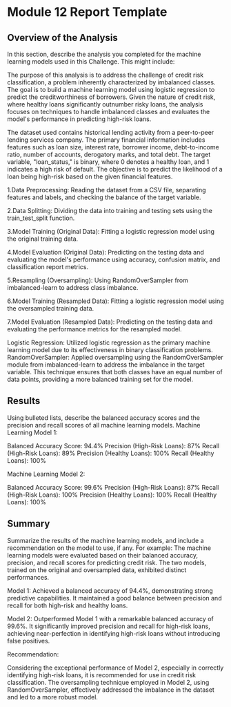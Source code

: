 # Module 12 Report Template

## Overview of the Analysis

In this section, describe the analysis you completed for the machine learning models used in this Challenge. This might include:

The purpose of this analysis is to address the challenge of credit risk classification, a problem inherently characterized by imbalanced classes. The goal is to build a machine learning model using logistic regression to predict the creditworthiness of borrowers. Given the nature of credit risk, where healthy loans significantly outnumber risky loans, the analysis focuses on techniques to handle imbalanced classes and evaluates the model's performance in predicting high-risk loans.

The dataset used contains historical lending activity from a peer-to-peer lending services company. The primary financial information includes features such as loan size, interest rate, borrower income, debt-to-income ratio, number of accounts, derogatory marks, and total debt. The target variable, "loan_status," is binary, where 0 denotes a healthy loan, and 1 indicates a high risk of default. The objective is to predict the likelihood of a loan being high-risk based on the given financial features.

1.Data Preprocessing: Reading the dataset from a CSV file, separating features and labels, and checking the balance of the target variable.

2.Data Splitting: Dividing the data into training and testing sets using the train_test_split function.

3.Model Training (Original Data): Fitting a logistic regression model using the original training data.

4.Model Evaluation (Original Data): Predicting on the testing data and evaluating the model's performance using accuracy, confusion matrix, and classification report metrics.

5.Resampling (Oversampling): Using RandomOverSampler from imbalanced-learn to address class imbalance.

6.Model Training (Resampled Data): Fitting a logistic regression model using the oversampled training data.

7.Model Evaluation (Resampled Data): Predicting on the testing data and evaluating the performance metrics for the resampled model.

Logistic Regression: Utilized logistic regression as the primary machine learning model due to its effectiveness in binary classification problems.
RandomOverSampler: Applied oversampling using the RandomOverSampler module from imbalanced-learn to address the imbalance in the target variable. This technique ensures that both classes have an equal number of data points, providing a more balanced training set for the model.
## Results

Using bulleted lists, describe the balanced accuracy scores and the precision and recall scores of all machine learning models.
Machine Learning Model 1:

Balanced Accuracy Score: 94.4%
Precision (High-Risk Loans): 87%
Recall (High-Risk Loans): 89%
Precision (Healthy Loans): 100%
Recall (Healthy Loans): 100%


Machine Learning Model 2:

Balanced Accuracy Score: 99.6%
Precision (High-Risk Loans): 87%
Recall (High-Risk Loans): 100%
Precision (Healthy Loans): 100%
Recall (Healthy Loans): 100%
## Summary

Summarize the results of the machine learning models, and include a recommendation on the model to use, if any. For example:
The machine learning models were evaluated based on their balanced accuracy, precision, and recall scores for predicting credit risk. The two models, trained on the original and oversampled data, exhibited distinct performances.

Model 1: Achieved a balanced accuracy of 94.4%, demonstrating strong predictive capabilities. It maintained a good balance between precision and recall for both high-risk and healthy loans.

Model 2: Outperformed Model 1 with a remarkable balanced accuracy of 99.6%. It significantly improved precision and recall for high-risk loans, achieving near-perfection in identifying high-risk loans without introducing false positives.

Recommendation:

Considering the exceptional performance of Model 2, especially in correctly identifying high-risk loans, it is recommended for use in credit risk classification. The oversampling technique employed in Model 2, using RandomOverSampler, effectively addressed the imbalance in the dataset and led to a more robust model.

